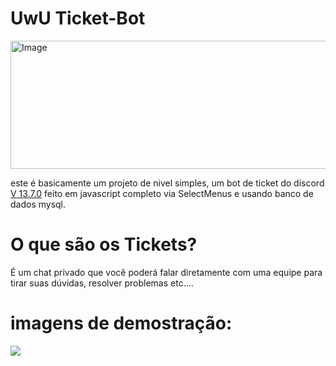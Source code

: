 # UwU Ticket-Bot 
 
 <img src="https://media.discordapp.net/attachments/803646280492515390/982968487653814333/logo-ticket-1024.png" alt="Image" height="205" width="4500">

este é basicamente um projeto de nivel simples, um bot de ticket do discord [V 13.7.0](https://www.npmjs.com/package/discord.js/v/13.7.0) feito em javascript completo via SelectMenus e usando banco de dados mysql.

# O que são os Tickets? 

É um chat privado que você poderá falar diretamente com uma equipe para tirar suas dúvidas, resolver problemas etc....

# imagens de demostração:

![](https://media.discordapp.net/attachments/982952386001776673/982989264948170782/Screenshot_20220605-094731.jpg)
![]()
![]()
![]()